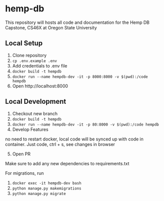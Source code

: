 # hemp-db

This repository will hosts all code and documentation for the Hemp DB Capstone, CS46X at Oregon State University

## Local Setup

1. Clone repository
2. `cp .env.example .env`
3. Add credentials to .env file
4. `docker build -t hempdb`
5. `docker run --name hempdb-dev -it -p 8000:8000 -v $(pwd):/code hempdb`
6. Open http://localhost:8000

## Local Development

1. Checkout new branch
2. `docker build -t hempdb`
3. `docker run --name hempdb-dev -it -p 80:8000 -v $(pwd):/code hempdb`
4. Develop Features

no need to restart docker, local code will be synced up with code in container. Just code, ctrl + s, see changes in browser

5. Open PR

Make sure to add any new dependencies to requirements.txt

For migrations, run
1. `docker exec -it hempdb-dev bash`
2. `python manage.py makemigrations`
3. `python manage.py migrate`

